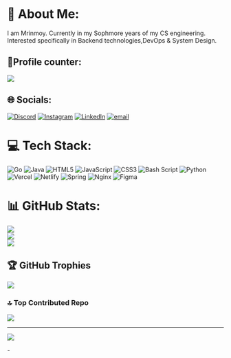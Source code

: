 # 💫 About Me:
I am Mrinmoy. Currently in my Sophmore years of my CS engineering. Interested specifically in Backend technologies,DevOps & System Design.
## 👣Profile counter:
![](https://komarev.com/ghpvc/?username=richochetclementine1315)

## 🌐 Socials:
[![Discord](https://img.shields.io/badge/Discord-%237289DA.svg?logo=discord&logoColor=white)](https://discord.gg/MRINMOY_1315) [![Instagram](https://img.shields.io/badge/Instagram-%23E4405F.svg?logo=Instagram&logoColor=white)](https://instagram.com/ricochet_1315) [![LinkedIn](https://img.shields.io/badge/LinkedIn-%230077B5.svg?logo=linkedin&logoColor=white)](https://linkedin.com/in/https://www.linkedin.com/in/mrinmoy-matilal/) [![email](https://img.shields.io/badge/Email-D14836?logo=gmail&logoColor=white)](mailto:mrinmoymatilal1315@gmail.com) 

# 💻 Tech Stack:
![Go](https://img.shields.io/badge/go-%2300ADD8.svg?style=for-the-badge&logo=go&logoColor=white) ![Java](https://img.shields.io/badge/java-%23ED8B00.svg?style=for-the-badge&logo=openjdk&logoColor=white) ![HTML5](https://img.shields.io/badge/html5-%23E34F26.svg?style=for-the-badge&logo=html5&logoColor=white) ![JavaScript](https://img.shields.io/badge/javascript-%23323330.svg?style=for-the-badge&logo=javascript&logoColor=%23F7DF1E) ![CSS3](https://img.shields.io/badge/css3-%231572B6.svg?style=for-the-badge&logo=css3&logoColor=white) ![Bash Script](https://img.shields.io/badge/bash_script-%23121011.svg?style=for-the-badge&logo=gnu-bash&logoColor=white) ![Python](https://img.shields.io/badge/python-3670A0?style=for-the-badge&logo=python&logoColor=ffdd54) ![Vercel](https://img.shields.io/badge/vercel-%23000000.svg?style=for-the-badge&logo=vercel&logoColor=white) ![Netlify](https://img.shields.io/badge/netlify-%23000000.svg?style=for-the-badge&logo=netlify&logoColor=#00C7B7) ![Spring](https://img.shields.io/badge/spring-%236DB33F.svg?style=for-the-badge&logo=spring&logoColor=white) ![Nginx](https://img.shields.io/badge/nginx-%23009639.svg?style=for-the-badge&logo=nginx&logoColor=white) ![Figma](https://img.shields.io/badge/figma-%23F24E1E.svg?style=for-the-badge&logo=figma&logoColor=white)
# 📊 GitHub Stats:
![](https://github-readme-stats.vercel.app/api?username=richochetclementine1315&theme=blueberry&hide_border=false&include_all_commits=false&count_private=false)<br/>
![](https://nirzak-streak-stats.vercel.app/?user=richochetclementine1315&theme=blueberry&hide_border=false)<br/>
![](https://github-readme-stats.vercel.app/api/top-langs/?username=richochetclementine1315&theme=blueberry&hide_border=false&include_all_commits=false&count_private=false&layout=compact)

## 🏆 GitHub Trophies
![](https://github-profile-trophy.vercel.app/?username=richochetclementine1315&theme=tokyonight&no-frame=false&no-bg=true&margin-w=4)

### 🔝 Top Contributed Repo
![](https://github-contributor-stats.vercel.app/api?username=richochetclementine1315&limit=5&theme=blueberry&combine_all_yearly_contributions=true)

---
[![](https://visitcount.itsvg.in/api?id=richochetclementine1315&icon=0&color=0)](https://visitcount.itsvg.in)

<!-- Proudly created with GPRM ( https://gprm.itsvg.in ) -->- 

<!---
richochetclementine1315/richochetclementine1315 is a ✨ special ✨ repository because its `README.md` (this file) appears on your GitHub profile.
You can click the Preview link to take a look at your changes.
--->
